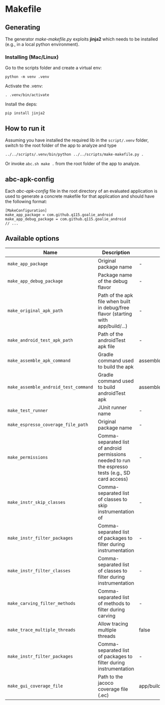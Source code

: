 # Makefile

## Generating

The generator *make-makefile.py* exploits **jinja2** which needs to be installed (e.g., in a local python environment).

### Installing (Mac/Linux)

Go to the scripts folder and create a virtual env:

```python -m venv .venv```

Activate the .venv:

```. .venv/bin/activate```

Install the deps:

```pip install jinja2```

## How to run it

Assuming you have installed the required lib in the `script/.venv` folder, switch to the root folder of the app to analyze and type

`../../scripts/.venv/bin/python ../../scripts/make-makefile.py .`

Or invoke `abc.sh make .` from the root folder of the app to analyze.


## abc-apk-config

Each *abc-apk-config* file in the root directory of an evaluated application is used to generate a concrete makefile for that application and should have the following format:

```
[MakeConfiguration]
make_app_package = com.github.q115.goalie_android
make_app_debug_package = com.github.q115.goalie_android
// ...
```

## Available options

| Name  |  Description | Default value |
|---|---|---|
| `make_app_package`  | Original package name | - |
| `make_app_debug_package`  | Package name of the debug flavor | - |
| `make_original_apk_path`  | Path of the apk file when built in debug/free flavor (starting with app/build/...) | - |
| `make_android_test_apk_path`  | Path of the androidTest apk file | - |
| `make_assemble_apk_command`  | Gradle command used to build the apk | assembleDebug |
| `make_assemble_android_test_command`  | Gradle command used to build androidTest apk | assembleAndroidTest |
| `make_test_runner`  | JUnit runner name | - |
| `make_espresso_coverage_file_path`  | Original package name | - |
| `make_permissions`  | Comma-separated list of android permissions needed to run the espresso tests (e.g., SD card access) | - |
| `make_instr_skip_classes`  | Comma-separated list of classes to skip instrumentation of | - |
| `make_instr_filter_packages`  | Comma-separated list of packages to filter during instrumentation | - |
| `make_instr_filter_classes`  | Comma-separated list of classes to filter during instrumentation | - |
| `make_carving_filter_methods`  | Comma-separated list of methods to filter during carving | - |
| `make_trace_multiple_threads`  | Allow tracing multiple threads | false |
| `make_instr_filter_packages`  | Comma-separated list of packages to filter during instrumentation | - |
| `make_gui_coverage_file`  | Path to the jacoco coverage file (.ec) | app/build/outputs/code_coverage/debugAndroidTest/connected/*coverage.ec |





